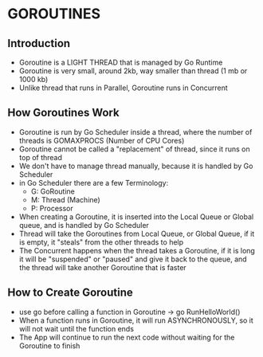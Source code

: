 # GOROUTINES

## Introduction
- Goroutine is a LIGHT THREAD that is managed by Go Runtime
- Goroutine is very small, around 2kb, way smaller than thread (1 mb or 1000 kb)
- Unlike thread that runs in Parallel, Goroutine runs in Concurrent

## How Goroutines Work
- Goroutine is run by Go Scheduler inside a thread, where the number of threads is GOMAXPROCS (Number of CPU Cores)
- Goroutine cannot be called a "replacement" of thread, since it runs on top of thread
- We don't have to manage thread manually, because it is handled by Go Scheduler
- in Go Scheduler there are a few Terminology:
  - G: GoRoutine
  - M: Thread (Machine)
  - P: Processor
- When creating a Goroutine, it is inserted into the Local Queue or Global queue, and is handled by Go Scheduler
- Thread will take the Goroutines from Local Queue, or Global Queue, if it is empty, it "steals" from the other threads to help
- The Concurrent happens when the thread takes a Goroutine, if it is long it will be "suspended" or "paused" and give it back to the queue, and the thread will take another Goroutine that is faster

## How to Create Goroutine
- use go before calling a function in Goroutine -> go RunHelloWorld()
- When a function runs in Goroutine, it will run ASYNCHRONOUSLY, so it will not wait until the function ends
- The App will continue to run the next code without waiting for the Goroutine to finish